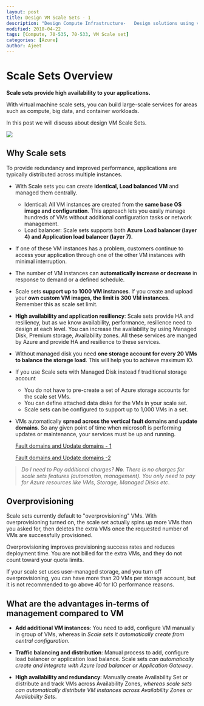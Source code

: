 ```yaml
---
layout: post
title: Design VM Scale Sets - 1
description: "Design Compute Infrastructure-   Design solutions using virtual machines - design VM Scale Sets"
modified: 2018-04-22
tags: [Compute, 70-535, 70-533, VM Scale set]
categories: [Azure]
author: Ajeet
---
```

# Scale Sets Overview

**Scale sets provide high availability to your applications.**

With virtual machine scale sets, you can build large-scale services for areas such as compute, big data, and container workloads.

 In this post we will discuss about design VM Scale Sets.

 <!--more-->

 ![](https://azurecomcdn.azureedge.net/cvt-6c0998fa2dcfbce404ac54184e6cf80e82ea2072003230ad144d0a6dafb655a4/images/page/services/virtual-machine-scale-sets/02-scale.png)


## Why Scale sets

To provide redundancy and improved performance, applications are typically distributed across multiple instances. 

- With Scale sets you can create **identical, Load balanced VM** and managed them centrally. 

        
    -   Identical:  All VM instances are created from the **same base OS image and configuration**. This approach lets you easily manage hundreds of VMs without additional configuration tasks or network management.
    - Load balancer: Scale sets supports both **Azure Load balancer (layer 4) and Application load balancer (layer 7)**. 

- If one of these VM instances has a problem, customers continue to access your application through one of the other VM instances with minimal interruption.
- The number of VM instances can **automatically increase or decrease** in response to demand or a defined schedule.
- Scale sets **support up to 1000 VM instances**. If you create and upload your **own custom VM images, the limit is 300 VM instances**. Remember this as scale set limit.

- **High availability and application resiliency**: Scale sets provide HA and resiliency, but as we know availability,    performance, resilience need to design at each level. You can increase the availability by using Managed Disk, Premium storage, Availability zones. All these services are manged by Azure and provide HA and resilience to these services. 

- Without managed disk you need **one storage account for every 20 VMs to balance the storage load**. This will help you to achieve maximum IO. 

- If you use Scale sets with Managed Disk instead f traditional storage account

    -  You do not have to pre-create a set of Azure storage accounts for the scale set VMs.
    - You can define attached data disks for the VMs in your scale set.
    - Scale sets can be configured to support up to 1,000 VMs in a set.

- VMs automatically **spread across the vertical fault domains and update domains**. So any given point of time when microsoft is performing updates or maintenance, your services must be up and running. 
 
    [Fault domains and Update domains - 1](http://www.azure365.co.in/azure/DesignsComputeInfra.1)
    
    [Fault domains and Update domains -2](http://www.azure365.co.in/azure/DesignsComputeInfra.1)

>*Do I need to Pay additional charges? 
**No**. There is no charges for scale sets features (automation, management). You only need to pay for Azure resources like VMs, Storage, Managed Disks etc*.

## Overprovisioning
Scale sets currently default to "overprovisioning" VMs. With overprovisioning turned on, the scale set actually spins up more VMs than you asked for, then deletes the extra VMs once the requested number of VMs are successfully provisioned.

 Overprovisioning improves provisioning success rates and reduces deployment time. You are not billed for the extra VMs, and they do not count toward your quota limits.

If your scale set uses user-managed storage, and you turn off overprovisioning, you can have more than 20 VMs per storage account, but it is not recommended to go above 40 for IO performance reasons.



## What are the advantages in-terms of management compared to VM

-   **Add additional VM instances**: You need to add, configure VM manually in group of VMs, whereas in *Scale sets it automatically create from central configuration.*

-   **Traffic balancing and distribution**: Manual process to add, configure load balancer or application load balance. Scale sets *can automatically create and integrate with Azure load balancer or Application Gateway*.

- **High availability and redundancy**: Manually create Availability Set or distribute and track VMs across Availability Zones, *whereas scale sets can automatically distribute VM instances across Availability Zones or Availability Sets*. 

